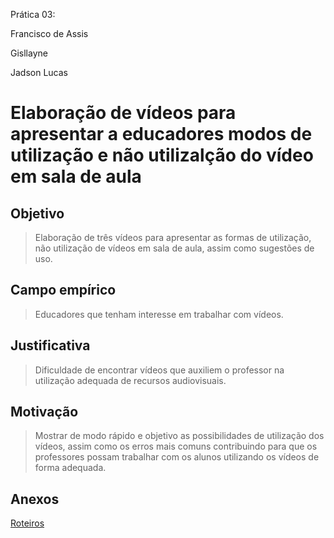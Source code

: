 Prática 03:

Francisco de Assis

Gisllayne

Jadson Lucas

# Elaboração de vídeos para apresentar a educadores modos de utilização e não utilizalção do vídeo em sala de aula

## Objetivo

> Elaboração de três vídeos para apresentar as formas de utilização, não utilização de vídeos em sala de aula, assim como sugestões de uso.

## Campo empírico

> Educadores que tenham interesse em trabalhar com vídeos.

## Justificativa

> Dificuldade de encontrar vídeos que auxiliem o professor na utilização adequada de recursos audiovisuais.

## Motivação

> Mostrar de modo rápido e objetivo as possibilidades de utilização dos vídeos, assim como os erros mais comuns contribuindo para que os professores possam trabalhar com os alunos utilizando os vídeos de forma adequada.

## Anexos

[Roteiros](https://docs.google.com/document/d/1GEGRsFhJ7rYOYsJqWd09G3uIqM9VIBkogvkLIwvZWe8/edit?usp=sharing)
